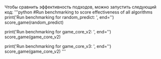 Чтобы сравнить эффективность подходов, можно запустить следующий код:
'''python 
#Run benchmarking to score effectiveness of all algorithms
print('Run benchmarking for random_predict: ', end='')
score_game(random_predict)

print('Run benchmarking for game_core_v2: ', end='')
score_game(game_core_v2)

print('Run benchmarking for game_core_v3: ', end='')
score_game(game_core_v2)
'''
